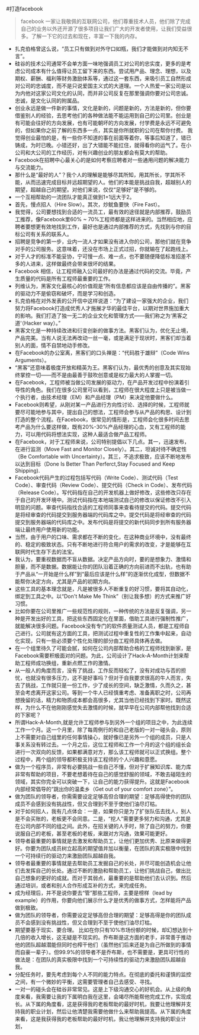
#打造facebook
> facebook 一家让我敬佩的互联网公司，他们尊重技术人员，他们除了完成自己的业务以外还开源了很多项目让我们广大的开发者使用，让我们受益很多。了解一下它的过去和现在，丰富一下我的内存。

- 扎克伯格曾这么说，“员工只有做到对外守口如瓶，我们才能做到对内知无不言”。
- 硅谷的技术公司通常不会单方面一味地强调员工对公司的忠实度，更多的是考虑公司成本有什么值得让员工留下来的东西。尝试用产品、理念、理想，以及期权、薪酬、福利等财务激励体系等，通过这一套东西，来吸引员工自然形成对公司的忠诚度，而不是只说爱国主义式的大道理。一个人热爱一家公司是以为内他对这家公司文化的认同，而并非公司反复在那里强调你要对公司忠诚。忠诚，是文化认同的附属品。
- 创业永远是做一件新的事情，文化是新的，问题是新的，方法是新的，但你要借鉴别人的经验，去思考他们的各种做法能不能运用到自己的公司里。创业是有可能会往好的方向发展，也有可能朝坏的方向发展，付学费是永远不可避免的，但如果你之前了解的东西多一点，其实是你所就职的公司在帮你付费。 我觉得创业最怕的是，有一些你不知道的事在前面等着你，等事后知道了，错已铸成，为时已晚。小错还好，出了大错能不能扛住，就得看你的运气了。在小公司和大公司的工作经历，对有兴趣创业的朋友都会有莫大的帮助。
- Facebook在招聘中心最关心的是如何考察应聘者对一些通用问题的解决能力与交流能力。
- 那什么是“最好的人”？我个人的理解是能够尽其所知，用其所长，学其所不能，从而迅速完成目标并远超期望的人。他们的本能是挑战自我，超越别人的期望，超越自己的期望。对他们来说，仅仅“足够好”是不够的。
- 一个互相帮助的一流团队才能真正做到1+1远大于2。
- 首先，慢点招人（Hire Slow）。其次，炒鱿鱼要快（Fire Fast）。
- 我觉得，公司要想找到合适的一流员工，最有效的途径就是内部推荐，鼓励员工推荐，像Facebook里60% ~ 70%工程师都是这样进来的。当然相应地，应聘者要想更有效地找到工作，最好也是通过内部推荐的方式，先找到与你的目标公司有关系的联系人。
- 招聘是竞争的第一步，业内一流人才如果没有进入你的公司，那他们就在竞争对手的公司服务。这意味着，还没在市场上正式过招，你就输在了起跑线上。
- 对于人才的标准不能妥协，宁可慢一点、难一点，也不要随便降低标准招差不多的人进来，这样做最终会带来很坏的结果。
- Facebook 相信，让工程师融入公司最好的办法是通过代码的交流。毕竟，产生质量的代码是所有工程师最重要的工作。
- 列维认为，黑客文化最核心的价值观是“所有信息都应该是自由传播的”。黑客的驱动力不是偷窃和破坏，而是学习和创造。
- 扎克伯格在对外发表的公开信中这样说道：“为了建设一家强大的企业，我们努力将Facebook打造成优秀人才施展才华的最佳平台，以期对世界施加重大的影响。我们打造了独一无二的企业文化和管理方式——我们称之为‘黑客之道‘（Hacker way）。”
- 黑客文化是一种持续改进和衍变创新的做事方法。黑客们认为，优化无止境，产品完美。当有人说无法再改动一丝一毫，或是满足于现状时，黑客们却当着别人的面，情不自禁地动手修改。
- 在Facebook的办公室离，黑客们的口头禅是：“代码胜于雄辩”（Code Wins Arguments）。
- “黑客”还意味着极度开放和精英为王。黑客们认为，最优秀的创意及其实现始终掌控一切——而不是由最善于鼓吹创意或是权力最大的人掌握一切。
- 在Facebook，工程师被当做公司发展的驱动力，在产品开发过程中扮演着引导性的角色。我们在很多公司里可以看到，工程师在很大程度上只是被当做一个执行者，由技术经理（EM）和产品经理（PM）来决定他要做什么。
- Facebook则希望，从刚对某一产品进行方向性讨论、选择的时候，工程师就要尽可能地参与其中，提出自己的想法，工程师会参与从产品的构思、设计到打造的整个流程。在Facebook，很常见的情形是，工程师会化很多时间去思考产品为什么要这样做，既有20%-30%产品经理的心血，又有工程师的能力，可以用代码将想法实现，这种人最适合做产品工程师。
- 在Facebook，对于工程师来说，公司特别提倡以下几点。其一，迅速发布，在进行监测（Move Fast and Monitor Closely）。其二，坦诚对待不确定性（Be Comfortable with Uncertainty）。其三，不追求极致，应该不断地发布以达到目标（Done Is Better Than Perferct,Stay Focused and Keep Shipping).
- Facebook代码产生的过程包括写代码（Write Code）、测试代码（Test Code）、审查代码（Review Code）、提交代码（Check in Code）、发布代码（Release Code）。写代码指在自己的开发机器上做好修改，这些修改只存在于自己的开发环境中。测试代码指在本地端测试自己的修改以保证修改不引入明显的问题。审查代码指找合适的工程师同事来查看待提交的代码。提交代码是将经审查的代码提交到服务器端的代码库之中。提交代码是将经审查的代码提交到服务器端的代码库之中。发布代码是将提交的新代码同步到所有服务器端让最终用户使用新的功能。
- 当然，由于用户的口味、需求都在不断的变化，在这种商业环境中，没有最终的、稳定的极致状态。只有不断地进行符合用户的需求的改变，才是能够在互联网时代生存下去的法宝。
- 我认为，要重视数据而不盲从数据。决定产品方向时，要的是想象力、激情和胆量，而不是数据。数据能让你的团队沿着正确的方向前进而不出轨，也有助于产品从“一开始是什么样”到“最后应该是什么样”的逐渐优化成型，但数据不能帮你决定方向，尤其是产品的初期方向。
- 这些工具的基本理念就是，凡是被很多人不断重复的好习惯，要将其自动化，绑定到工具之中。以“Don't Make Me Think”（别让我多想）的方式来推广好习惯。
- 比如你要在公司里推广一些规范性的规则，一种传统的方法是反复强调，另一种是开发出好的工具，把这些东西固定化在里面，借助工具进行强制性推广，就能解决很多问题。Facebook没有专门的软件质量测试人员，都是工程师自己进行。公司就有这方面的工具，把测试过程中重复性的工作集中起来，自动化实现，只有一些必须要个性化处理的部分由工程师具体再去做。
- 在一个组里待久了可能会腻，如何在公司内部帮助合格的工程师找到新家，是Facebook需要积极面对的问题。为此，公司设计了Hack-A-Month计划来帮助工程师成功换组，重新点燃工作的激情。
- 从一般人的角度而言，没有了挑战，工作反而轻松了，没有对成功与否的担忧，也就没有很多压力，这不是好事吗？但对于自我要求很高的牛人而言，失去了挑战，工作就只是一份工作，少了成长的空间，缺乏激情，久而久之，甚至会考虑离开这家公司。等到一个牛人已经慎重考虑、准备离职之时，公司再想挽留的话，精力和物质成本都会高很多，尤其当他已经找到下家时。既然这样，为什么不在他刚刚感觉失去激情的时候，就早早在公司内部帮他找到合适的下家呢？
- 所谓Hack-A-Month,就是允许工程师参与到另外一个组的项目之中，为此连续工作一个月。这一个月里，除了每周例行的和自己老版的一对一碰头会，原则上不需要对自己组里的任何事情操心，就好像已是另外一个组的成员，只是人事关系没有转过去。一个月之后，这位工程师和工作一个月的这个组的组长会进行一次双向的反馈，如果都满意对方，那么该工程师就可以正式换组。整个过程中，两个组的领导都积极支持该工程师的个人兴趣和意愿。
- 做为一个程序员，非常有必要挑战一些自己不懂，但对于扩展知识库、能力库非常有帮助的项目，不要老想着待在自己的感觉舒服的领域，不敢去碰陌生的领域，其实你完全可以突破一下，让自己的能力获得提升。这就是Facebook内部经常倡导的“跳出你的温柔乡（Get out of your comfort zone）”。
- 做为团队的领导者，你需需要设定足够高但合理的期望：足够高得使你的团队成员不会感到没有挑战性，但又合理到不至于使他们油尽灯枯。
- 对于如何招人，我有几点体会：一是，如果你只是为了扩张队伍去找人，别人是不会买账的，老板更不会同意。二是，“挖人”需要更多努力和沟通，尤其是在公司内部不同的组之间。此外，在招关键的人手时，除了自己的努力，你要说服自己的老板，甚至老板的老板，来跟对方沟通，效果可能更好。
- 领导者最重要的事情就是去激发和帮助员工，让他们更加优秀、比原来做得更好。你要为团队成员树立起高的期望值并加以衡量，在团队的真实极限中找到一个可持续行的驱动力来激励团队超越自我。
- 领导者最重要的事情就是去帮助员工发掘自己的长处，并尽可能创造机会让他们去发挥自己的长处。通过不断的激励和帮助员工，让他们挑战自己，做出比自己想象的更好的成就。而对于其弱点，最重要的是帮助他们去认识到。然后通过培训，或者和别人合作形成互补的方式，来完成任务。
- 成为经理后，并不是说你要去“管”那些工程师，主要是榜样（lead by example）的作用，你要向他们展示什么才是优秀的做事方式，怎样能将产品做到极致。
- 做为团队的领导者，你需要设定足够高但合理的期望：足够高得是你的团队成员不会感到没有挑战性，但又合理到不至于使他们油尽灯枯。
- 期望要基于现实、要合理。 比如在你只有10%市场份额的时候，却幻想达到十几倍的收入增长，这无疑是不现实的。乔布斯是这方面的老手，非常善于推动他的团队超越潜能但同时也榨干他们（虽然他们后来还是为自己所做到的事情而自豪一辈子）。但99.9%的领导者不是乔布斯，也不需要是，更具可行性的做法是：在团队的真实极限中找到一个可持续性的驱动力来激励团队超越自我。
- 分配任务时，要先考虑到每个人不同的能力特点。在彻底的委托和谨慎的监控之间，有一个微妙的平衡，这需要管理者自己去感受、寻找。
- 一对一的碰头会在硅谷非常常见。这是上下级沟通交心的好机会。从上级的角度来看，我需要让我的下属明白我在这里，会竭尽所能帮他完成工作，实现成长。从下属的角度看，这是获得我的老板帮助的最好时机，我要让他理解并支持我的职业计划，然后让他清楚我需要他做什么来帮助我提高。从下属的角度来看，这是我获得我的老板帮助的最好时机，我让他理解并支持我的职业计划，